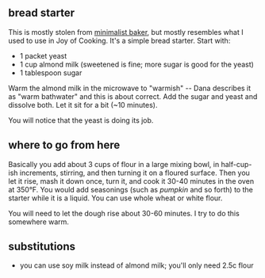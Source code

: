 bread starter
---
This is mostly stolen from [minimalist baker](http://minimalistbaker.com), but mostly resembles what I used to use in Joy of Cooking. It's a simple bread starter. Start with:

- 1 packet yeast
- 1 cup almond milk (sweetened is fine; more sugar is good for the yeast)
- 1 tablespoon sugar

Warm the almond milk in the microwave to "warmish" -- Dana describes it as "warm bathwater" and this is about correct. Add the sugar and yeast and dissolve both. Let it sit for a bit (~10 minutes).

You will notice that the yeast is doing its job.

where to go from here
---
Basically you add about 3 cups of flour in a large mixing bowl, in half-cup-ish increments, stirring, and then turning it on a floured surface. Then you let it rise, mash it down once, turn it, and cook it 30-40 minutes in the oven at 350°F. You would add seasonings (such as *pumpkin* and so forth) to the starter while it is a liquid. You can use whole wheat or white flour.

You will need to let the dough rise about 30-60 minutes. I try to do this somewhere warm.

substitutions
---
- you can use soy milk instead of almond milk; you'll only need 2.5c flour
